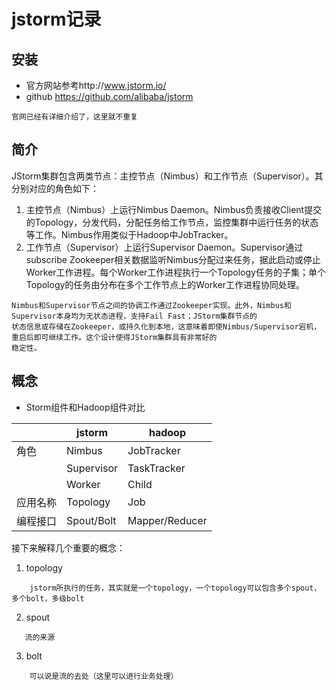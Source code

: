 # jstorm记录
## 安装
 * 官方网站参考http://www.jstorm.io/
 * github https://github.com/alibaba/jstorm
```
官网已经有详细介绍了，这里就不重复
```

## 简介

JStorm集群包含两类节点：主控节点（Nimbus）和工作节点（Supervisor）。其分别对应的角色如下：
1. 主控节点（Nimbus）上运行Nimbus Daemon。Nimbus负责接收Client提交的Topology，分发代码，分配任务给工作节点，监控集群中运行任务的状态等工作。Nimbus作用类似于Hadoop中JobTracker。
2. 工作节点（Supervisor）上运行Supervisor Daemon。Supervisor通过subscribe Zookeeper相关数据监听Nimbus分配过来任务，据此启动或停止Worker工作进程。每个Worker工作进程执行一个Topology任务的子集；单个Topology的任务由分布在多个工作节点上的Worker工作进程协同处理。
```
Nimbus和Supervisor节点之间的协调工作通过Zookeeper实现。此外，Nimbus和Supervisor本身均为无状态进程，支持Fail Fast；JStorm集群节点的
状态信息或存储在Zookeeper，或持久化到本地，这意味着即使Nimbus/Supervisor宕机，重启后即可继续工作。这个设计使得JStorm集群具有非常好的
稳定性。
```

## 概念

* Storm组件和Hadoop组件对比

|   |jstorm|hadoop |
|---|------|-------|
| 角色  |   Nimbus   |   JobTracker    |
|   |  Supervisor    |    TaskTracker   |
|   |   Worker   |   Child    |
|应用名称  |   Topology|   Job |
|  编程接口 |    	Spout/Bolt|    	Mapper/Reducer|

接下来解释几个重要的概念：

1. topology
```
    jstorm所执行的任务，其实就是一个topology，一个topology可以包含多个spout，多个bolt，多级bolt
```

2. spout
```
   流的来源
```

3. bolt
```
    可以说是流的去处（这里可以进行业务处理）
```
